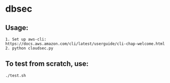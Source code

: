 # dbsec
## Usage:
	1. Set up aws-cli: https://docs.aws.amazon.com/cli/latest/userguide/cli-chap-welcome.html
	2. python cloudsec.py
## To test from scratch, use:
	./test.sh
